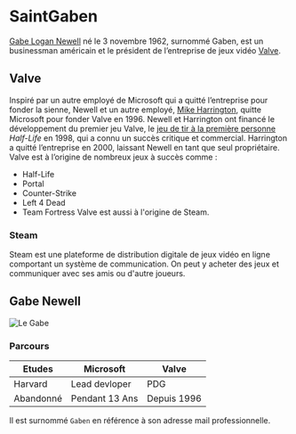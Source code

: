 # SaintGaben
<ins>Gabe Logan Newell</ins> né le 3 novembre 1962, surnommé Gaben, est un businessman américain et le président de l’entreprise de jeux vidéo [Valve](https://fr.wikipedia.org/wiki/Valve_(entreprise)).
## Valve
Inspiré par un autre employé de Microsoft qui a quitté l’entreprise pour fonder la sienne, Newell et un autre employé, [Mike Harrington](https://en.wikipedia.org/wiki/Mike_Harrington), quitte Microsoft pour fonder Valve en 1996. Newell et Harrington ont financé le développement du premier jeu Valve, le [jeu de tir à la première personne](https://en.wikipedia.org/wiki/First-person_shooter) _Half-Life_ en 1998, qui a connu un succès critique et commercial. Harrington a quitté l’entreprise en 2000, laissant Newell en tant que seul propriétaire. 
Valve est à l’origine de nombreux jeux à succès comme :
* Half-Life
* Portal
* Counter-Strike
* Left 4 Dead
* Team Fortress
Valve est aussi à l'origine de Steam.
### Steam
Steam est une plateforme de distribution digitale de jeux vidéo en ligne comportant un système de communication.
On peut y acheter des jeux et communiquer avec ses amis ou d'autre joueurs.
## Gabe Newell
![Le Gabe](https://upload.wikimedia.org/wikipedia/commons/2/21/Gabe_Newell_can_haz_WoW%3F_%282472952840%29.jpg "Gaben")
### Parcours
|Etudes|Microsoft|Valve|
|---|---|---|
|Harvard|Lead devloper|PDG|
|Abandonné|Pendant 13 Ans|Depuis 1996|


Il est surnommé `Gaben` en référence à son adresse mail professionnelle.
